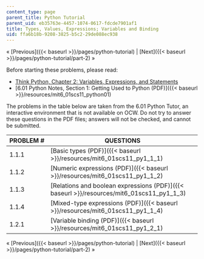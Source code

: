 ```yaml
---
content_type: page
parent_title: Python Tutorial
parent_uid: eb35763e-4457-1074-0617-fdcde7901af1
title: Types, Values, Expressions; Variables and Binding
uid: ffa6b18b-9208-3825-b5c2-29de088ec938
---
```


« [Previous]({{< baseurl >}}/pages/python-tutorial) | [Next]({{< baseurl >}}/pages/python-tutorial/part-2) »

Before starting these problems, please read:

*   [Think Python, Chapter 2: Variables, Expressions, and Statements](http://www.greenteapress.com/thinkpython/html/book003.html)
*   [6.01 Python Notes, Section 1: Getting Used to Python (PDF)]({{< baseurl >}}/resources/mit6_01scs11_python01)

The problems in the table below are taken from the 6.01 Python Tutor, an interactive environment that is not available on OCW. Do not try to answer these questions in the PDF files; answers will not be checked, and cannot be submitted.

| PROBLEM # | QUESTIONS |
| --- | --- |
| 1.1.1 | [Basic types (PDF)]({{< baseurl >}}/resources/mit6_01scs11_py1_1_1) |
| 1.1.2 | [Numeric expressions (PDF)]({{< baseurl >}}/resources/mit6_01scs11_py1_1_2) |
| 1.1.3 | [Relations and boolean expressions (PDF)]({{< baseurl >}}/resources/mit6_01scs11_py1_1_3) |
| 1.1.4 | [Mixed-type expressions (PDF)]({{< baseurl >}}/resources/mit6_01scs11_py1_1_4) |
| 1.2.1 | [Variable binding (PDF)]({{< baseurl >}}/resources/mit6_01scs11_py1_2_1) 

« [Previous]({{< baseurl >}}/pages/python-tutorial) | [Next]({{< baseurl >}}/pages/python-tutorial/part-2) »